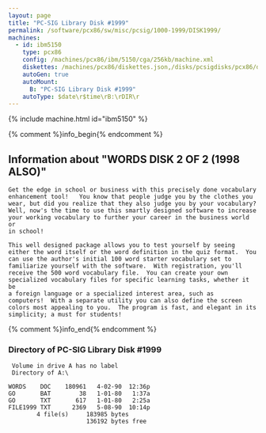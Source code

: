 ```yaml
---
layout: page
title: "PC-SIG Library Disk #1999"
permalink: /software/pcx86/sw/misc/pcsig/1000-1999/DISK1999/
machines:
  - id: ibm5150
    type: pcx86
    config: /machines/pcx86/ibm/5150/cga/256kb/machine.xml
    diskettes: /machines/pcx86/diskettes.json,/disks/pcsigdisks/pcx86/diskettes.json
    autoGen: true
    autoMount:
      B: "PC-SIG Library Disk #1999"
    autoType: $date\r$time\rB:\rDIR\r
---
```


{% include machine.html id="ibm5150" %}

{% comment %}info_begin{% endcomment %}

## Information about "WORDS  DISK 2 OF 2 (1998 ALSO)"

    Get the edge in school or business with this precisely done vocabulary
    enhancement tool!   You know that people judge you by the clothes you
    wear, but did you realize that they also judge you by your vocabulary?
    Well, now's the time to use this smartly designed software to increase
    your working vocabulary to further your career in the business world or
    in school!
    
    This well designed package allows you to test yourself by seeing
    either the word itself or the word definition in the quiz format.  You
    can use the author's initial 100 word starter vocabulary set to
    familiarize yourself with the software.  With registration, you'll
    receive the 500 word vocabulary file.  You can create your own
    specialized vocabulary files for specific learning tasks, whether it be
    a foreign language or a specialized interest area, such as
    computers!  With a separate utility you can also define the screen
    colors most appealing to you.  The program is fast, and elegant in its
    simplicity; a must for students!
{% comment %}info_end{% endcomment %}


### Directory of PC-SIG Library Disk #1999

     Volume in drive A has no label
     Directory of A:\

    WORDS    DOC    180961   4-02-90  12:36p
    GO       BAT        38   1-01-80   1:37a
    GO       TXT       617   1-01-80   2:25a
    FILE1999 TXT      2369   5-08-90  10:14p
            4 file(s)     183985 bytes
                          136192 bytes free
